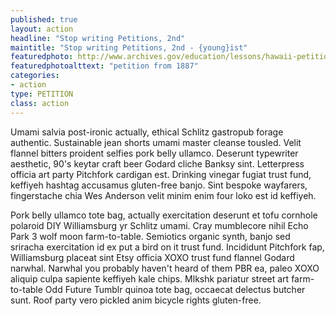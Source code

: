 ```yaml
---
published: true
layout: action
headline: "Stop writing Petitions, 2nd"
maintitle: "Stop writing Petitions, 2nd - {young}ist"
featuredphoto: http://www.archives.gov/education/lessons/hawaii-petition/images/hawaii-petition-02.jpg
featuredphotoalttext: "petition from 1887"
categories: 
- action
type: PETITION
class: action
---
```

Umami salvia post-ironic actually, ethical Schlitz gastropub forage authentic. Sustainable jean shorts umami master cleanse tousled. Velit flannel bitters proident selfies pork belly ullamco. Deserunt typewriter aesthetic, 90's keytar craft beer Godard cliche Banksy sint. Letterpress officia art party Pitchfork cardigan est. Drinking vinegar fugiat trust fund, keffiyeh hashtag accusamus gluten-free banjo. Sint bespoke wayfarers, fingerstache chia Wes Anderson velit minim enim four loko est id keffiyeh.

Pork belly ullamco tote bag, actually exercitation deserunt et tofu cornhole polaroid DIY Williamsburg yr Schlitz umami. Cray mumblecore nihil Echo Park 3 wolf moon farm-to-table. Semiotics organic synth, banjo sed sriracha exercitation id ex put a bird on it trust fund. Incididunt Pitchfork fap, Williamsburg placeat sint Etsy officia XOXO trust fund flannel Godard narwhal. Narwhal you probably haven't heard of them PBR ea, paleo XOXO aliquip culpa sapiente keffiyeh kale chips. Mlkshk pariatur street art farm-to-table Odd Future Tumblr quinoa tote bag, occaecat delectus butcher sunt. Roof party vero pickled anim bicycle rights gluten-free.